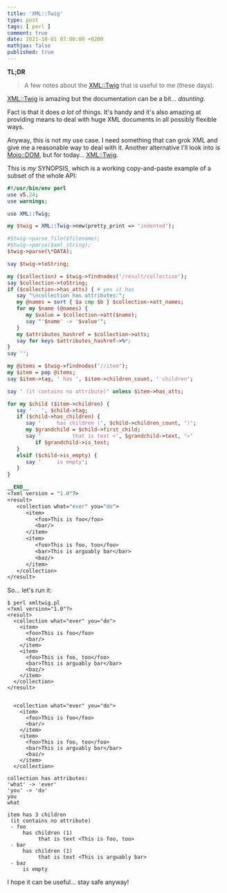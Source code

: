 ```yaml
---
title: 'XML::Twig'
type: post
tags: [ perl ]
comment: true
date: 2021-10-01 07:00:00 +0200
mathjax: false
published: true
---
```


**TL;DR**

> A few notes about the [XML::Twig][] that is useful to me (these days).

[XML::Twig][] is amazing but the documentation can be a bit...
*daunting*.

Fact is that it does *a lot* of things. It's handy and it's also amazing
at providing means to deal with huge XML documents in all possibly
flexible ways.

Anyway, this is not my use case. I need something that can grok XML and
give me a reasonable way to deal with it. Another alternative I'll look
into is [Mojo::DOM][], but for today... [XML::Twig][].

This is *my* SYNOPSIS, which is a working copy-and-paste example of a
subset of the whole API:

```perl
#!/usr/bin/env perl
use v5.24;
use warnings;

use XML::Twig;

my $twig = XML::Twig->new(pretty_print => 'indented');

#$twig->parse_file($filename);
#$twig->parse($xml_string);
$twig->parse(\*DATA);

say $twig->toString;

my ($collection) = $twig->findnodes('/result/collection');
say $collection->toString;
if ($collection->has_atts) { # yes it has
   say "\ncollection has attributes:";
   my @names = sort { $a cmp $b } $collection->att_names;
   for my $name (@names) {
      my $value = $collection->att($name);
      say "'$name' -> '$value'";
   }
   my $attributes_hashref = $collection->atts;
   say for keys $attributes_hashref->%*;
}
say '';

my @items = $twig->findnodes('//item');
my $item = pop @items;
say $item->tag, ' has ', $item->children_count, ' children';

say ' (it contains no attribute)' unless $item->has_atts;

for my $child ($item->children) {
   say ' - ', $child->tag;
   if ($child->has_children) {
      say '     has children (', $child->children_count, ')';
      my $grandchild = $child->first_child;
      say '          that is text <', $grandchild->text, '>'
         if $grandchild->is_text;
   }
   elsif ($child->is_empty) {
      say '     is empty';
   }
}

__END__
<?xml version = "1.0"?>
<result>
   <collection what="ever" you="do">
      <item>
         <foo>This is foo</foo>
         <bar/>
      </item>
      <item>
         <foo>This is foo, too</foo>
         <bar>This is arguably bar</bar>
         <baz/>
      </item>
   </collection>
</result>
```

So... let's run it:

```
$ perl xmltwig.pl 
<?xml version="1.0"?>
<result>
  <collection what="ever" you="do">
    <item>
      <foo>This is foo</foo>
      <bar/>
    </item>
    <item>
      <foo>This is foo, too</foo>
      <bar>This is arguably bar</bar>
      <baz/>
    </item>
  </collection>
</result>


  <collection what="ever" you="do">
    <item>
      <foo>This is foo</foo>
      <bar/>
    </item>
    <item>
      <foo>This is foo, too</foo>
      <bar>This is arguably bar</bar>
      <baz/>
    </item>
  </collection>

collection has attributes:
'what' -> 'ever'
'you' -> 'do'
you
what

item has 3 children
 (it contains no attribute)
 - foo
     has children (1)
          that is text <This is foo, too>
 - bar
     has children (1)
          that is text <This is arguably bar>
 - baz
     is empty
```

I hope it can be useful... stay safe anyway!

[Perl]: https://www.perl.org/
[Raku]: https://raku.org/
[XML::Twig]: https://metacpan.org/pod/XML::Twig
[Mojo::DOM]: https://metacpan.org/pod/Mojo::DOM
